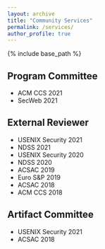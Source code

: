 ```yaml
---
layout: archive
title: "Community Services"
permalink: /services/
author_profile: true
---
```


{% include base_path %}

## Program Committee

* ACM CCS 2021
* SecWeb 2021

## External Reviewer

* USENIX Security 2021
* NDSS 2021
* USENIX Security 2020
* NDSS 2020
* ACSAC 2019
* Euro S&P 2019
* ACSAC 2018
* ACM CCS 2018

## Artifact Committee

* USENIX Security 2021
* ACSAC 2018
